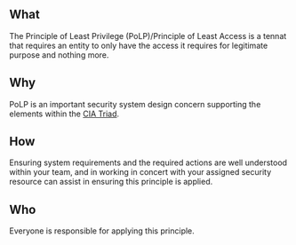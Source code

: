 ## What
The Principle of Least Privilege (PoLP)/Principle of Least Access is a tennat
that requires an entity to only have the access it requires for legitimate
purpose and nothing more. 
## Why
PoLP is an important security system design concern supporting the elements
within the [CIA Triad](security/cia.md).
## How
Ensuring system requirements and the required actions are well understood
within your team, and in working in concert with your assigned security
resource can assist in ensuring this principle is applied.
## Who
Everyone is responsible for applying this principle.
```
